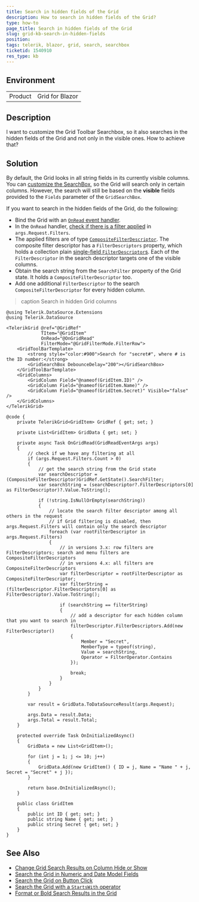 ```yaml
---
title: Search in hidden fields of the Grid
description: How to search in hidden fields of the Grid?
type: how-to
page_title: Search in hidden fields of the Grid
slug: grid-kb-search-in-hidden-fields
position: 
tags: telerik, blazor, grid, search, searchbox
ticketid: 1540910
res_type: kb
---
```


## Environment

<table>
    <tbody>
        <tr>
            <td>Product</td>
            <td>Grid for Blazor</td>
        </tr>
    </tbody>
</table>


## Description

I want to customize the Grid Toolbar Searchbox, so it also searches in the hidden fields of the Grid and not only in the visible ones. How to achieve that?

## Solution

By default, the Grid looks in all string fields in its currently visible columns. You can [customize the SearchBox](slug://grid-searchbox#customize-the-searchbox), so the Grid will search only in certain columns. However, the search will still be based on the **visible** fields provided to the `Fields` parameter of the `GridSearchBox`.

If you want to search in the hidden fields of the Grid, do the following:

* Bind the Grid with an [`OnRead` event handler](slug://common-features-data-binding-onread).
* In the `OnRead` handler, [check if there is a filter applied](slug://components/grid/manual-operations#get-information-from-the-datasourcerequest) in `args.Request.Filters`.
* The applied filters are of type [`CompositeFilterDescriptor`](slug://Telerik.DataSource.CompositeFilterDescriptor). The composite filter descriptor has a `FilterDescriptors` property, which holds a collection plain [single-field `FilterDescriptor`s](slug://Telerik.DataSource.FilterDescriptor). Each of the `FilterDescriptor` in the search descriptor targets one of the visible columns.
* Obtain the search string from the `SearchFilter` property of the Grid state. It holds a `CompositeFilterDescriptor` too.
* Add one additional `FilterDescriptor` to the search `CompositeFilterDescriptor` for every hidden column.

>caption Search in hidden Grid columns

````RAZOR
@using Telerik.DataSource.Extensions
@using Telerik.DataSource

<TelerikGrid @ref="@GridRef"
             TItem="@GridItem"
             OnRead="@OnGridRead"
             FilterMode="@GridFilterMode.FilterRow">
    <GridToolBarTemplate>
        <strong style="color:#900">Search for "secret#", where # is the ID number:</strong>
        <GridSearchBox DebounceDelay="200"></GridSearchBox>
    </GridToolBarTemplate>
    <GridColumns>
        <GridColumn Field="@nameof(GridItem.ID)" />
        <GridColumn Field="@nameof(GridItem.Name)" />
        <GridColumn Field="@nameof(GridItem.Secret)" Visible="false" />
    </GridColumns>
</TelerikGrid>

@code {
    private TelerikGrid<GridItem> GridRef { get; set; }

    private List<GridItem> GridData { get; set; }

    private async Task OnGridRead(GridReadEventArgs args)
    {
        // check if we have any filtering at all
        if (args.Request.Filters.Count > 0)
        {
            // get the search string from the Grid state
            var searchDescriptor = (CompositeFilterDescriptor)GridRef.GetState().SearchFilter;
            var searchString = (searchDescriptor?.FilterDescriptors[0] as FilterDescriptor)?.Value.ToString();

            if (!string.IsNullOrEmpty(searchString))
            {
                // locate the search filter descriptor among all others in the request
                // if Grid filtering is disabled, then args.Request.Filters will contain only the search descriptor
                foreach (var rootFilterDescriptor in args.Request.Filters)
                {
                    // in versions 3.x: row filters are FilterDescriptors; search and menu filters are CompositeFilterDescriptors
                    // in versions 4.x: all filters are CompositeFilterDescriptors
                    var filterDescriptor = rootFilterDescriptor as CompositeFilterDescriptor;
                    var filterString = (filterDescriptor.FilterDescriptors[0] as FilterDescriptor).Value.ToString();

                    if (searchString == filterString)
                    {
                        // add a descriptor for each hidden column that you want to search in
                        filterDescriptor.FilterDescriptors.Add(new FilterDescriptor()
                        {
                            Member = "Secret",
                            MemberType = typeof(string),
                            Value = searchString,
                            Operator = FilterOperator.Contains
                        });

                        break;
                    }
                }
            }
        }

        var result = GridData.ToDataSourceResult(args.Request);

        args.Data = result.Data;
        args.Total = result.Total;
    }

    protected override Task OnInitializedAsync()
    {
        GridData = new List<GridItem>();

        for (int j = 1; j <= 10; j++)
        {
            GridData.Add(new GridItem() { ID = j, Name = "Name " + j, Secret = "Secret" + j });
        }

        return base.OnInitializedAsync();
    }

    public class GridItem
    {
        public int ID { get; set; }
        public string Name { get; set; }
        public string Secret { get; set; }
    }
}
````

## See Also

* [Change Grid Search Results on Column Hide or Show](slug://grid-kb-search-match-visible-columns)
* [Search the Grid in Numeric and Date Model Fields](slug://grid-kb-search-numeric-fields)
* [Search the Grid on Button Click](slug://grid-kb-search-button-click)
* [Search the Grid with a `StartsWith` operator](slug://grid-kb-search-startswith)
* [Format or Bold Search Results in the Grid](slug://grid-kb-search-highlight-results)
